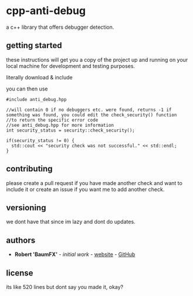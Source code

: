 # cpp-anti-debug

a c++ library that offers debugger detection.

## getting started

these instructions will get you a copy of the project up and running on your local machine for development and testing purposes.

literally download & include

you can then use

```
#include anti_debug.hpp

//will contain 0 if no debuggers etc. were found, returns -1 if something was found, you could edit the check_security() function
//to return the specific error code
//see anti_debug.hpp for more information
int security_status = security::check_security();

if(security_status != 0) {
  std::cout << "security check was not successful." << std::endl;
}
```

## contributing
please create a pull request if you have made another check and want to include it or create an issue if you want me to add another check.

## versioning

we dont have that since im lazy and dont do updates.

## authors

* **Robert 'BaumFX'** - *initial work* - [website](https://baumfx.xyz) - [GitHub](https://github.com/BaumFX)

## license

its like 520 lines but dont say you made it, okay?
